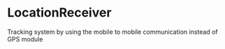 # LocationReceiver

Tracking system by using the mobile  to mobile  communication instead of GPS module
